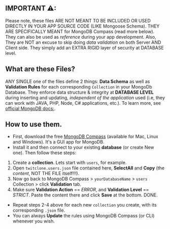 ## IMPORTANT ⚠:
Please note, these files ARE NOT MEANT TO BE INCLUDED OR USED DIRECTLY IN YOUR APP SOURCE CODE (LIKE Mongoose Schema). THEY ARE SPECIFICALLY MEANT for MongoDB Compass (read more below). They can also be used as _reference_ during your app development. Also, They are NOT an excuse to skip doing _data validation_ on both Server AND Client side. They simply add an EXTRA RIGID layer of security at DATABASE level.

## What are these Files?
ANY SINGLE one of the files define 2 things:  **Data Schema** as well as **Validation Rules** for each corresponding ``Collection`` in your MongoDb Database. They enforce data structure & integrity at **DATABASE LEVEL** during inserting and updating, *independent of the application* used (i.e, they can work with JAVA, PHP, Node, C# applications, etc.). To learn more, see [official MongoDB docs:](https://docs.mongodb.com/manual/core/schema-validation/).

## How to use them.
- First, download the free [MongoDB Compass](https://www.mongodb.com/products/compass) (available for Mac, Linux and Windows). It's a GUI app for MongoDB.
- Install it and then connect to your existing **database** (or create New one). Then follow these steps:

1. Create a **collection**. Lets start with `users`, for example.
2. Open `twitclone.users.json` file contained here, **SelectAll** and **Copy** (the *content*, NOT THE FILE itself!!!).
3. Now go back to MongoDB Compass > `yourDatabaseName` > `users` Collection > click **Validation** tab.
4. Make sure **Validation Action** == _ERROR_, and **Validation Level** == _STRICT_. Paste the content there and click **Save** at the bottom. DONE.

- Repeat steps 2-4 above for each new `collection` you create, with its corresponding `.json` file.
- You can always **Update** the rules using MongoDB Compass (or CLI) whenever you wish.
